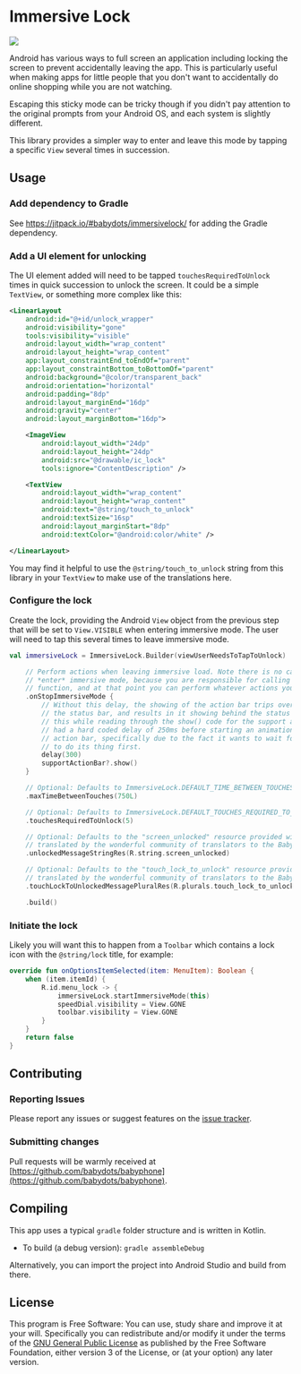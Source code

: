 # Immersive Lock

[![](https://jitpack.io/v/babydots/immersivelock.svg)](https://jitpack.io/#babydots/immersivelock)

Android has various ways to full screen an application including locking the screen to prevent
accidentally leaving the app. This is particularly useful when making apps for little people that
you don't want to accidentally do online shopping while you are not watching.

Escaping this sticky mode can be tricky though if you didn't pay attention to the original prompts
from your Android OS, and each system is slightly different.

This library provides a simpler way to enter and leave this mode by tapping a specific `View` several
times in succession.

## Usage

### Add dependency to Gradle

See https://jitpack.io/#babydots/immersivelock/ for adding the Gradle dependency.

### Add a UI element for unlocking

The UI element added will need to be tapped `touchesRequiredToUnlock` times in quick succession
to unlock the screen. It could be a simple `TextView`, or something more complex like this:

```xml
<LinearLayout
    android:id="@+id/unlock_wrapper"
    android:visibility="gone"
    tools:visibility="visible"
    android:layout_width="wrap_content"
    android:layout_height="wrap_content"
    app:layout_constraintEnd_toEndOf="parent"
    app:layout_constraintBottom_toBottomOf="parent"
    android:background="@color/transparent_back"
    android:orientation="horizontal"
    android:padding="8dp"
    android:layout_marginEnd="16dp"
    android:gravity="center"
    android:layout_marginBottom="16dp">

    <ImageView
        android:layout_width="24dp"
        android:layout_height="24dp"
        android:src="@drawable/ic_lock"
        tools:ignore="ContentDescription" />

    <TextView
        android:layout_width="wrap_content"
        android:layout_height="wrap_content"
        android:text="@string/touch_to_unlock"
        android:textSize="16sp"
        android:layout_marginStart="8dp"
        android:textColor="@android:color/white" />

</LinearLayout>
```

You may find it helpful to use the `@string/touch_to_unlock` string from this library in your
`TextView` to make use of the translations here.

### Configure the lock

Create the lock, providing the Android `View` object from the previous step that will be set
to `View.VISIBLE` when entering immersive mode. The user will need to tap this several times
to leave immersive mode.

```kotlin
val immersiveLock = ImmersiveLock.Builder(viewUserNeedsToTapToUnlock)

    // Perform actions when leaving immersive load. Note there is no callback for when you
    // *enter* immersive mode, because you are responsible for calling the "startImmersiveMode()"
    // function, and at that point you can perform whatever actions you see fit.
    .onStopImmersiveMode {
        // Without this delay, the showing of the action bar trips over the showing of
        // the status bar, and results in it showing behind the status bar. I discovered
        // this while reading through the show() code for the support action bar which
        // had a hard coded delay of 250ms before starting an animation for showing the
        // action bar, specifically due to the fact it wants to wait for the status bar
        // to do its thing first.
        delay(300)
        supportActionBar?.show()
    }

    // Optional: Defaults to ImmersiveLock.DEFAULT_TIME_BETWEEN_TOUCHES (750ms)
    .maxTimeBetweenTouches(750L)

    // Optional: Defaults to ImmersiveLock.DEFAULT_TOUCHES_REQUIRED_TO_UNLOCK (5)
    .touchesRequiredToUnlock(5)

    // Optional: Defaults to the "screen_unlocked" resource provided with this library, and
    // translated by the wonderful community of translators to the BabyDots android app.
    .unlockedMessageStringRes(R.string.screen_unlocked)

    // Optional: Defaults to the "touch_lock_to_unlock" resource provided with this library, and
    // translated by the wonderful community of translators to the BabyDots android app.
    .touchLockToUnlockedMessagePluralRes(R.plurals.touch_lock_to_unlock)

    .build()
```

### Initiate the lock

Likely you will want this to happen from a `Toolbar` which contains a lock icon with
the `@string/lock` title, for example:

```kotlin
override fun onOptionsItemSelected(item: MenuItem): Boolean {
    when (item.itemId) {
        R.id.menu_lock -> {
            immersiveLock.startImmersiveMode(this)
            speedDial.visibility = View.GONE
            toolbar.visibility = View.GONE
        }
    }
    return false
}
```

## Contributing

### Reporting Issues

Please report any issues or suggest features on the [issue tracker](https://github.com/babydots/babyphone/issues).

### Submitting changes

Pull requests will be warmly received at [https://github.com/babydots/babyphone](https://github.com/babydots/babyphone).

## Compiling

This app uses a typical `gradle` folder structure and is written in Kotlin.

 * To build (a debug version): `gradle assembleDebug`

Alternatively, you can import the project into Android Studio and build from there.

## License

This program is Free Software: You can use, study share and improve it at your will. Specifically you can redistribute and/or modify it under the terms of the [GNU General Public License](https://www.gnu.org/licenses/gpl.html) as published by the Free Software Foundation, either version 3 of the License, or (at your option) any later version.
